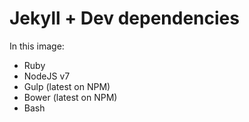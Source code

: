 # Jekyll + Dev dependencies

In this image:
* Ruby
* NodeJS v7
* Gulp (latest on NPM)
* Bower (latest on NPM)
* Bash
